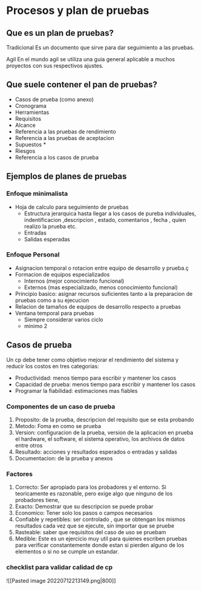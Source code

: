 # Procesos y plan de pruebas

## Que es un plan de pruebas?
Tradicional
Es un documento que sirve para dar seguimiento a las pruebas.

Agil
En el mundo agil se utiliza una guia general aplicable a muchos proyectos con sus respectivos ajustes.

## Que suele contener el pan de pruebas?
- Casos de prueba (como anexo)
- Cronograma
- Herramientas
- Requisitos
- Alcance
- Referencia a las pruebas de rendimiento
- Referencia a las pruebas de aceptacion
- Supuestos *
- Riesgos
- Referencia a los casos de prueba

## Ejemplos de planes de pruebas
### Enfoque minimalista
- Hoja de calculo para seguimiento de pruebas
	- Estructura jerarquica hasta llegar a los casos de pureba individuales, indentificacion ,descripcion , estado, comentarios , fecha , quien realizo la prueba etc.
	- Entradas 
	- Salidas esperadas

### Enfoque Personal
- Asignacion temporal o rotacion entre equipo de desarrollo y prueba.ç
- Formacion de equipos especializados
	- Internos (mejor conocimiento funcional)
	- Externos (mas especializado, menos conocimiento funcional)
- Principio basico: asignar recursos suficientes tanto a la preparacion de pruebas como a su ejecucion
- Relacion de tamaños de equipos de desarrollo respecto a pruebas
- Ventana temporal para pruebas
	- Siempre considerar varios ciclo
	- minimo 2

## Casos de prueba
Un cp debe tener como objetivo mejorar el rendimiento del sistema y reducir los costos en tres categorias:
- Productividad: menos tiempo para escribir y mantener los casos
- Capacidad de prueba: menos tiempo para escribir y mantener los casos
- Programar la fiabilidad: estimaciones mas fiables
### Componentes de un caso de prueba
1. Proposito: de la prueba, descripcion del requisito que se esta probando
2. Metodo: Foma en como se prueba
3. Version: configuracion de la prueba, version de la aplicacion en prueba el hardware, el software, el sistema operativo, los archivos de datos entre otros
4. Resultado: acciones y resultados esperados o entradas y salidas
5. Documentacion: de la prueba y anexos
### Factores
1. Correcto: Ser apropiado para los probadores y el entorno. Si teoricamente es razonable, pero exige algo que ninguno de los probadores tiene,
2. Exacto: Demostrar que su descripcion se puede probar
3. Economico: Tener solo los pasos o campos necesarios
4. Confiable y repetibles:  ser controlado , que se obtengan los mismos resultados cada vez que se ejecute, sin importar que se pruebe
5. Rasteable: saber que requisitos del caso de uso se pruebam
6. Medible: Este es un ejercicio muy util para quienes escriben pruebas para verificar constantemente donde estan si pierden alguno de los elementos o si no se cumple un estandar.
### checklist para validar calidad de cp
![[Pasted image 20220712213149.png|800]]